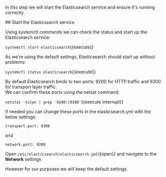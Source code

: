 In this step we will start the Elasticsearch service and ensure it's running correctly.

## Start the Elasticsearch service

Using systemctl commands we can check the status and start up the Elasticsearch service:

`systemctl start elasticsearch`{{execute}}

As we're using the default settings, Elasticsearch should start up without problems:

`systemctl status elasticsearch`{{execute}}

By default Elasticsearch binds to two ports: 9200 for HTTP traffic and 9300 for transport layer traffic. <br>
We can confirm these ports using the netsat command:

`netstat -tulpn | grep '9200\|9300'`{{execute interrupt}}

If needed you can change these ports in the elasticsearch.yml with the below settings:

`transport.port: 9300`

and

`network.port: 9200`

Open `/etc/elasticsearch/elasticsearch.yml`{{open}} and navigate to the **Network** settings

However for our purposes we will keep the default settings.
